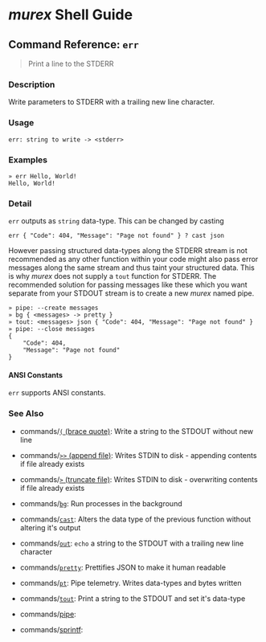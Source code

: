 # _murex_ Shell Guide

## Command Reference: `err`

> Print a line to the STDERR

### Description

Write parameters to STDERR with a trailing new line character.

### Usage

    err: string to write -> <stderr>

### Examples

    » err Hello, World!
    Hello, World!

### Detail

`err` outputs as `string` data-type. This can be changed by casting

    err { "Code": 404, "Message": "Page not found" } ? cast json
    
However passing structured data-types along the STDERR stream is not recommended
as any other function within your code might also pass error messages along the
same stream and thus taint your structured data. This is why _murex_ does not
supply a `tout` function for STDERR. The recommended solution for passing
messages like these which you want separate from your STDOUT stream is to create
a new _murex_ named pipe.

    » pipe: --create messages
    » bg { <messages> -> pretty }
    » tout: <messages> json { "Code": 404, "Message": "Page not found" }
    » pipe: --close messages
    {
        "Code": 404,
        "Message": "Page not found"
    }
    
#### ANSI Constants

`err` supports ANSI constants.

### See Also

* commands/[`(` (brace quote)](../commands/brace-quote.md):
  Write a string to the STDOUT without new line
* commands/[`>>` (append file)](../commands/greater-than-greater-than.md):
  Writes STDIN to disk - appending contents if file already exists
* commands/[`>` (truncate file)](../commands/greater-than.md):
  Writes STDIN to disk - overwriting contents if file already exists
* commands/[`bg`](../commands/bg.md):
  Run processes in the background
* commands/[`cast`](../commands/cast.md):
  Alters the data type of the previous function without altering it's output
* commands/[`out`](../commands/out.md):
  `echo` a string to the STDOUT with a trailing new line character
* commands/[`pretty`](../commands/pretty.md):
  Prettifies JSON to make it human readable
* commands/[`pt`](../commands/pt.md):
  Pipe telemetry. Writes data-types and bytes written
* commands/[`tout`](../commands/tout.md):
  Print a string to the STDOUT and set it's data-type
* commands/[pipe](../commands/pipe.md):
  
* commands/[sprintf](../commands/sprintf.md):
  